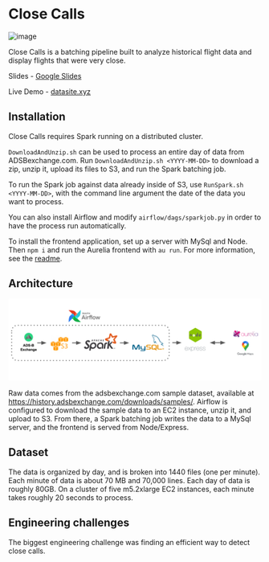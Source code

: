 # Close Calls

![image](close-calls-app/static/title.png)

Close Calls is a batching pipeline built to analyze historical flight data and display flights that were very close.

Slides - [Google Slides](https://docs.google.com/presentation/d/1HkhyJk-61REsz5vFL9xPAtWcW4X4OVPTBDgzpofDDgc/)

Live Demo - [datasite.xyz](datasite.xyz)

## Installation

Close Calls requires Spark running on a distributed cluster. 

`DownloadAndUnzip.sh` can be used to process an entire day of data from ADSBexchange.com. Run `DownloadAndUnzip.sh <YYYY-MM-DD>` to download a zip, unzip it, upload its files to S3, and run the Spark batching job. 

To run the Spark job against data already inside of S3, use `RunSpark.sh <YYYY-MM-DD>`, with the command line argument the date of the data you want to process. 

You can also install Airflow and modify `airflow/dags/sparkjob.py` in order to have the process run automatically. 

To install the frontend application, set up a server with MySql and Node. Then `npm i` and run the Aurelia frontend with `au run`. For more information, see the [readme](close-calls-app/readme.md).

## Architecture

![image](close-calls-app/static/pipeline.png)

Raw data comes from the adsbexchange.com sample dataset, available at https://history.adsbexchange.com/downloads/samples/. Airflow is configured to download the sample data to an EC2 instance, unzip it, and upload to S3. From there, a Spark batching job writes the data to a MySql server, and the frontend is served from Node/Express.

## Dataset

The data is organized by day, and is broken into 1440 files (one per minute). Each minute of data is about 70 MB and 70,000 lines. Each day of data is roughly 80GB. On a cluster of five m5.2xlarge EC2 instances, each minute takes roughly 20 seconds to process. 

## Engineering challenges

The biggest engineering challenge was finding an efficient way to detect close calls. 
